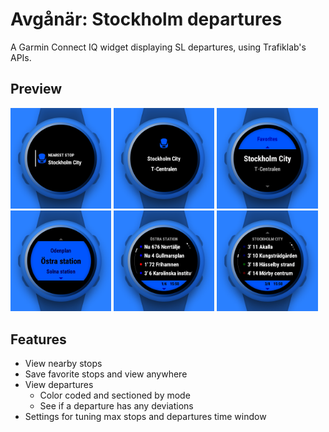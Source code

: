 # Avgånär: Stockholm departures

A Garmin Connect IQ widget displaying SL departures, using Trafiklab's APIs.

## Preview

<p><img src="presentation/view-glance.png" width="32%" /> <img src="presentation/view-preview.png" width="32%" /> <img src="presentation/view-stops-nearby.png" width="32%" /> <img src="presentation/view-stops-favorites.png" width="32%" /> <img src="presentation/view-departures-bus.png" width="32%" /> <img src="presentation/view-departures-metro.png" width="32%" /> </p>

## Features

- View nearby stops
- Save favorite stops and view anywhere
- View departures
  - Color coded and sectioned by mode
  - See if a departure has any deviations
- Settings for tuning max stops and departures time window
